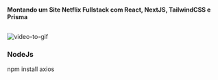  
#### Montando um Site Netflix Fullstack com React, NextJS, TailwindCSS e Prisma

##


![video-to-gif](https://user-images.githubusercontent.com/88254614/226805657-dbad4c8a-bbce-40aa-a2b2-1d62acc98c9d.gif)

 
 ### NodeJs

 npm install axios
